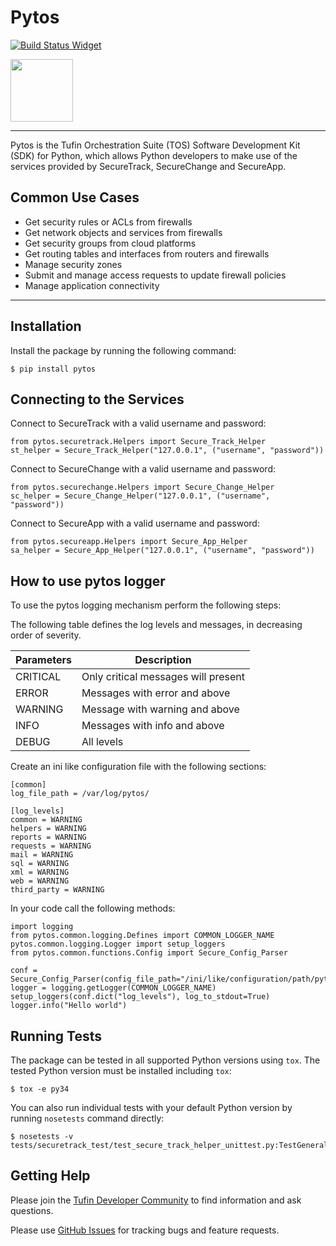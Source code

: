 # Pytos

[![Build Status Widget]][Build Status]

<img src="https://github.com/Tufin/pytos/raw/master/logo/logo.png" width="100">

----

Pytos is the Tufin Orchestration Suite (TOS) Software Development Kit (SDK) for Python, which allows Python developers to make use of the services provided by SecureTrack, SecureChange and SecureApp.

## Common Use Cases
* Get security rules or ACLs from firewalls
* Get network objects and services from firewalls
* Get security groups from cloud platforms
* Get routing tables and interfaces from routers and firewalls
* Manage security zones
* Submit and manage access requests to update firewall policies
* Manage application connectivity

----

## Installation

Install the package by running the following command:

```
$ pip install pytos
```

## Connecting to the Services

Connect to SecureTrack with a valid username and password:

```
from pytos.securetrack.Helpers import Secure_Track_Helper
st_helper = Secure_Track_Helper("127.0.0.1", ("username", "password"))
```

Connect to SecureChange with a valid username and password:

```
from pytos.securechange.Helpers import Secure_Change_Helper
sc_helper = Secure_Change_Helper("127.0.0.1", ("username", "password"))
```

Connect to SecureApp with a valid username and password:

```
from pytos.secureapp.Helpers import Secure_App_Helper
sa_helper = Secure_App_Helper("127.0.0.1", ("username", "password"))
```

## How to use pytos logger

To use the pytos logging mechanism perform the following steps:

The following table defines the log levels and messages, in decreasing order of severity.

Parameters | Description
-----------|------------
CRITICAL   | Only critical messages will present
ERROR      | Messages with error and above
WARNING    | Message with warning and above
INFO       | Messages with info and above
DEBUG      | All levels

Create an ini like configuration file with the following sections:

```
[common]
log_file_path = /var/log/pytos/

[log_levels]
common = WARNING
helpers = WARNING
reports = WARNING
requests = WARNING
mail = WARNING
sql = WARNING
xml = WARNING
web = WARNING
third_party = WARNING
```

In your code call the following methods:

```
import logging
from pytos.common.logging.Defines import COMMON_LOGGER_NAME
pytos.common.logging.Logger import setup_loggers
from pytos.common.functions.Config import Secure_Config_Parser

conf = Secure_Config_Parser(config_file_path="/ini/like/configuration/path/pytos.conf")
logger = logging.getLogger(COMMON_LOGGER_NAME)
setup_loggers(conf.dict("log_levels"), log_to_stdout=True)
logger.info("Hello world")
```

## Running Tests

The package can be tested in all supported Python versions using `tox`. The tested Python version
must be installed including `tox`:

```
$ tox -e py34
```

You can also run individual tests with your default Python version by running `nosetests` command directly:

```
$ nosetests -v tests/securetrack_test/test_secure_track_helper_unittest.py:TestGeneralSettings
```

## Getting Help

Please join the [Tufin Developer Community] to find information and ask questions.

Please use [GitHub Issues] for tracking bugs and feature requests.


[GitHub Issues]: https://github.com/Tufin/pytos/issues
[Tufin Developer Community]: https://plus.google.com/communities/112366353546062524001
[TOS REST APIs]: https://github.com/Tufin/GettingStarted
[Build Status]: https://travis-ci.org/Tufin/pytos
[Build Status Widget]: https://travis-ci.org/Tufin/pytos.svg?branch=master

